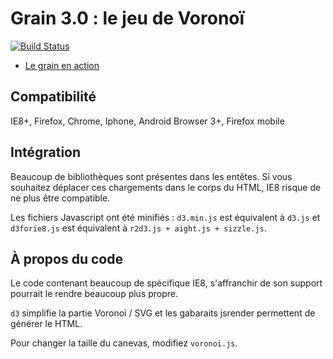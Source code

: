 Grain 3.0 : le jeu de Voronoï
=============================

[![Build Status](https://travis-ci.org/InriaMecsci/voronoi-jeu.png?branch=master)](https://travis-ci.org/InriaMecsci/voronoi-jeu)

* [Le grain en action](http://inriamecsci.github.com/#!/grains/voronoi-jeu)


## Compatibilité

IE8+, Firefox, Chrome, Iphone, Android Browser 3+, Firefox mobile

## Intégration

Beaucoup de bibliothèques sont présentes dans les entêtes. Si vous souhaitez déplacer ces chargements dans le corps du HTML, IE8 risque de ne plus être compatible.

Les fichiers Javascript ont été minifiés : `d3.min.js` est équivalent à `d3.js` et `d3forie8.js` est équivalent à `r2d3.js + aight.js + sizzle.js`.

## À propos du code

Le code contenant beaucoup de spécifique IE8, s'affranchir de son support pourrait le rendre beaucoup plus propre.

`d3` simplifie la partie Voronoi / SVG et les gabaraits jsrender permettent de générer le HTML.

Pour changer la taille du canevas, modifiez `voronoi.js`.